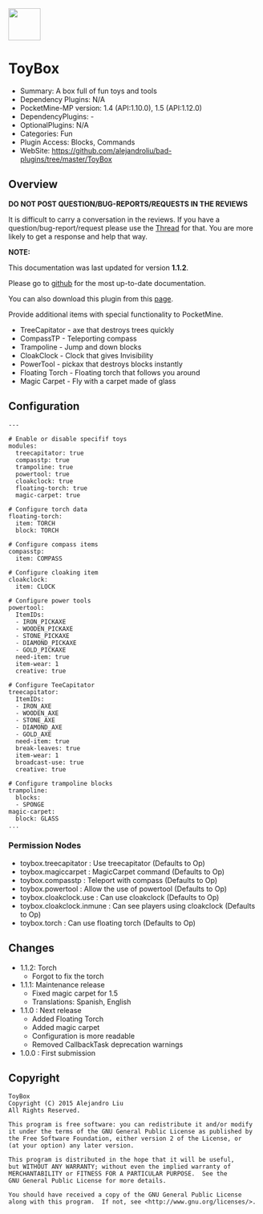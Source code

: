 <img src="https://raw.githubusercontent.com/alejandroliu/pocketmine-plugins/master/Media/icon-toy-box.png" style="width:64px;height:64px" width="64" height="64"/>

# ToyBox

* Summary: A box full of fun toys and tools
* Dependency Plugins: N/A
* PocketMine-MP version: 1.4 (API:1.10.0), 1.5 (API:1.12.0)
* DependencyPlugins: -
* OptionalPlugins: N/A
* Categories: Fun
* Plugin Access: Blocks, Commands
* WebSite: https://github.com/alejandroliu/bad-plugins/tree/master/ToyBox

## Overview

<!-- php: $v_forum_thread = "http://forums.pocketmine.net/plugins/toybox.1135/"; -->
<!-- template: prologue.md -->

**DO NOT POST QUESTION/BUG-REPORTS/REQUESTS IN THE REVIEWS**

It is difficult to carry a conversation in the reviews.  If you
have a question/bug-report/request please use the
[Thread](http://forums.pocketmine.net/plugins/toybox.1135/) for
that.  You are more likely to get a response and help that way.

**NOTE:**

This documentation was last updated for version **1.1.2**.

Please go to
[github](https://github.com/alejandroliu/bad-plugins/tree/master/ToyBox)
for the most up-to-date documentation.

You can also download this plugin from this [page](https://github.com/alejandroliu/pocketmine-plugins/releases/tag/ToyBox-1.1.2).

<!-- template-end -->

Provide additional items with special functionality to PocketMine.

* TreeCapitator - axe that destroys trees quickly
* CompassTP - Teleporting compass
* Trampoline - Jump and down blocks
* CloakClock - Clock that gives Invisibility
* PowerTool - pickax that destroys blocks instantly
* Floating Torch - Floating torch that follows you around
* Magic Carpet - Fly with a carpet made of glass

## Configuration

	---

	# Enable or disable specifif toys
	modules:
	  treecapitator: true
	  compasstp: true
	  trampoline: true
	  powertool: true
	  cloakclock: true
	  floating-torch: true
	  magic-carpet: true

	# Configure torch data
	floating-torch:
	  item: TORCH
	  block: TORCH

	# Configure compass items
	compasstp:
	  item: COMPASS

	# Configure cloaking item
	cloakclock:
	  item: CLOCK

	# Configure power tools
	powertool:
	  ItemIDs:
	  - IRON_PICKAXE
	  - WOODEN_PICKAXE
	  - STONE_PICKAXE
	  - DIAMOND_PICKAXE
	  - GOLD_PICKAXE
	  need-item: true
	  item-wear: 1
	  creative: true

	# Configure TeeCapitator
	treecapitator:
	  ItemIDs:
	  - IRON_AXE
	  - WOODEN_AXE
	  - STONE_AXE
	  - DIAMOND_AXE
	  - GOLD_AXE
	  need-item: true
	  break-leaves: true
	  item-wear: 1
	  broadcast-use: true
	  creative: true

	# Configure trampoline blocks
	trampoline:
	  blocks:
	  - SPONGE
	magic-carpet:
	  block: GLASS
	...

### Permission Nodes

* toybox.treecapitator : Use treecapitator
  (Defaults to Op)
* toybox.magiccarpet : MagicCarpet command
  (Defaults to Op)
* toybox.compasstp : Teleport with compass
  (Defaults to Op)
* toybox.powertool : Allow the use of powertool
  (Defaults to Op)
* toybox.cloakclock.use : Can use cloakclock
  (Defaults to Op)
* toybox.cloakclock.inmune : Can see players using cloakclock
  (Defaults to Op)
* toybox.torch : Can use floating torch
  (Defaults to Op)


## Changes

* 1.1.2: Torch
  * Forgot to fix the torch
* 1.1.1: Maintenance release
  * Fixed magic carpet for 1.5
  * Translations: Spanish, English
* 1.1.0 : Next release
  * Added Floating Torch
  * Added magic carpet
  * Configuration is more readable
  * Removed CallbackTask deprecation warnings
* 1.0.0 : First submission

## Copyright

    ToyBox
    Copyright (C) 2015 Alejandro Liu
    All Rights Reserved.

    This program is free software: you can redistribute it and/or modify
    it under the terms of the GNU General Public License as published by
    the Free Software Foundation, either version 2 of the License, or
    (at your option) any later version.

    This program is distributed in the hope that it will be useful,
    but WITHOUT ANY WARRANTY; without even the implied warranty of
    MERCHANTABILITY or FITNESS FOR A PARTICULAR PURPOSE.  See the
    GNU General Public License for more details.

    You should have received a copy of the GNU General Public License
    along with this program.  If not, see <http://www.gnu.org/licenses/>.

